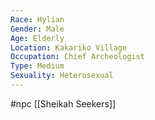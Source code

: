 ```yaml
---
Race: Hylian
Gender: Male
Age: Elderly
Location: Kakariko Village
Occupation: Chief Archeologist
Type: Medium
Sexuality: Heterosexual
---
```

 #npc [[Sheikah Seekers]]

